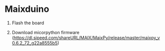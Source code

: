 # Maixduino

1. Flash the board

2. Download micorpython firmware (https://dl.sipeed.com/shareURL/MAIX/MaixPy/release/master/maixpy_v0.6.2_72_g22a8555b5)
